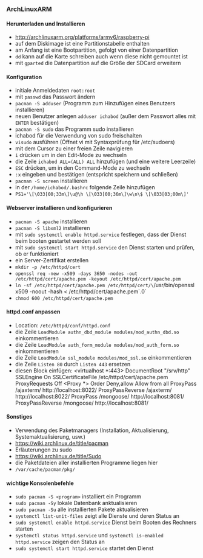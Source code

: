 ### ArchLinuxARM

#### Herunterladen und Installieren

- http://archlinuxarm.org/platforms/armv6/raspberry-pi
- auf dem Diskimage ist eine Partitionstabelle enthalten
 - am Anfang ist eine Bootpartition, gefolgt von einer Datenpartition
- `dd` kann auf die Karte schreiben auch wenn diese nicht gemountet ist
- mit `gparted` die Datenpartition auf die Größe der SDCard erweitern

#### Konfiguration

- initiale Anmeldedaten `root:root`
- mit `passwd` das Passwort ändern
- `pacman -S adduser` (Programm zum Hinzufügen eines Benutzers installieren)
- neuen Benutzer anlegen `adduser ichabod` (außer dem Passwort alles mit `ENTER` bestätigen)
- `pacman -S sudo` das Programm sudo installieren
- ichabod für die Verwendung von sudo freischalten
 - `visudo` ausführen (Öffnet vi mit Syntaxprüfung für /etc/sudoers)
 - mit dem Cursor zu einer freien Zeile navigieren
 - `i` drücken um in den Edit-Mode zu wechseln
 - die Zeile `ichabod ALL=(ALL) ALL` hinzufügen (und eine weitere Leerzeile)
 - `ESC` drücken, um in den Command-Mode zu wechseln
 - `:x` eingeben und bestätigen (entspricht speichern und schließen)
- `pacman -S screen` installieren
- in der `/home/ichabod/.bashrc` folgende Zeile hinzufügen
 - `PS1='\[\033[00;33m\]\u@\h \[\033[00;36m\]\w\n\$ \[\033[03;00m\]'`

#### Webserver installieren und konfigurieren

- `pacman -S apache` installieren
- `pacman -S libxml2` installieren
- mit `sudo systemctl enable httpd.service` festlegen, dass der Dienst beim booten gestartet werden soll
- mit `sudo systemctl start httpd.service` den Dienst starten und prüfen, ob er funktioniert
- ein Server-Zertifikat erstellen
 - `mkdir -p /etc/httpd/cert`
 - `openssl req -new -x509 -days 3650 -nodes -out /etc/httpd/cert/apache.pem -keyout /etc/httpd/cert/apache.pem`
 - `ln -sf /etc/httpd/cert/apache.pem /etc/httpd/cert/\`/usr/bin/openssl x509 -noout -hash < /etc/httpd/cert/apache.pem\`.0`
 - `chmod 600 /etc/httpd/cert/apache.pem`

#### httpd.conf anpassen

- Location: `/etc/httpd/conf/httpd.conf`
- die Zeile `LoadModule authn_dbd_module modules/mod_authn_dbd.so` einkommentieren
- die Zeile `LoadModule auth_form_module modules/mod_auth_form.so` einkommentieren
- die Zeile `LoadModule ssl_module modules/mod_ssl.so` einkommentieren
- die Zeile `Listen 80` durch `Listen 443` ersetzen
- diesen Block einfügen:
    <virtualhost *:443>
            DocumentRoot "/srv/http"
            SSLEngine On
            SSLCertificateFile /etc/httpd/cert/apache.pem
            ProxyRequests Off
            <Proxy *>
                    Order Deny,allow
                    Allow from all
            </Proxy>
            ProxyPass /ajaxterm/ http://localhost:8022/
            ProxyPassReverse /ajaxterm/ http://localhost:8022/
            ProxyPass /mongoose/ http://localhost:8081/
            ProxyPassReverse /mongoose/ http://localhost:8081/
    </virtualhost>

#### Sonstiges

- Verwendung des Paketmanagers (Installation, Aktualisierung, Systemaktualisierung, usw.)
 - https://wiki.archlinux.de/title/pacman
- Erläuterungen zu sudo
 - https://wiki.archlinux.de/title/Sudo
- die Paketdateien aller installierten Programme liegen hier
 - `/var/cache/pacman/pkg/`

#### wichtige Konsolenbefehle

- `sudo pacman -S <program>` installiert ein Programm
- `sudo pacman -Sy` lokale Datenbank anktualisieren
- `sudo pacman -Su` alle installierten Pakete aktualisieren
- `systemctl list-unit-files` zeigt alle Dienste und deren Status an
- `sudo systemctl enable httpd.service` Dienst beim Booten des Rechners starten
- `systemctl status httpd.service` und `systemctl is-enabled httpd.service` zeigen den Status an
- `sudo systemctl start httpd.service` startet den Dienst
